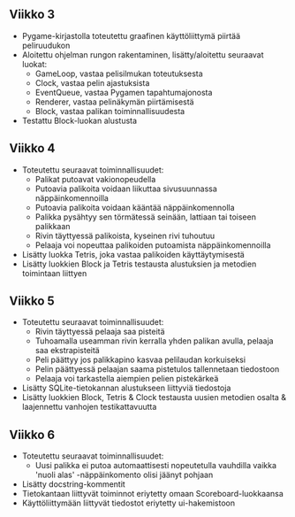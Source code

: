 ## Viikko 3

- Pygame-kirjastolla toteutettu graafinen käyttöliittymä piirtää peliruudukon
- Aloitettu ohjelman rungon rakentaminen, lisätty/aloitettu seuraavat luokat:
    - GameLoop, vastaa pelisilmukan toteutuksesta
    - Clock, vastaa pelin ajastuksista
    - EventQueue, vastaa Pygamen tapahtumajonosta
    - Renderer, vastaa pelinäkymän piirtämisestä
    - Block, vastaa palikan toiminnallisuudesta
- Testattu Block-luokan alustusta

## Viikko 4

- Toteutettu seuraavat toiminnallisuudet:
    - Palikat putoavat vakionopeudella
    - Putoavia palikoita voidaan liikuttaa sivusuunnassa näppäinkomennoilla
    - Putoavia palikoita voidaan kääntää näppäinkomennolla
    - Palikka pysähtyy sen törmätessä seinään, lattiaan tai toiseen palikkaan
    - Rivin täyttyessä palikoista, kyseinen rivi tuhoutuu
    - Pelaaja voi nopeuttaa palikoiden putoamista näppäinkomennoilla
- Lisätty luokka Tetris, joka vastaa palikoiden käyttäytymisestä
- Lisätty luokkien Block ja Tetris testausta alustuksien ja metodien toimintaan liittyen

## Viikko 5

- Toteutettu seuraavat toiminnallisuudet:
    - Rivin täyttyessä pelaaja saa pisteitä
    - Tuhoamalla useamman rivin kerralla yhden palikan avulla, pelaaja saa ekstrapisteitä
    - Peli päättyy jos palikkapino kasvaa pelilaudan korkuiseksi
    - Pelin päättyessä pelaajan saama pistetulos tallennetaan tiedostoon
    - Pelaaja voi tarkastella aiempien pelien pistekärkeä
- Lisätty SQLite-tietokannan alustukseen liittyviä tiedostoja
- Lisätty luokkien Block, Tetris & Clock testausta uusien metodien osalta & laajennettu vanhojen testikattavuutta

## Viikko 6

- Toteutettu seuraavat toiminnallisuudet:
    - Uusi palikka ei putoa automaattisesti nopeutetulla vauhdilla vaikka 'nuoli alas' -näppäinkomento olisi jäänyt pohjaan
- Lisätty docstring-kommentit
- Tietokantaan liittyvät toiminnot eriytetty omaan Scoreboard-luokkaansa
- Käyttöliittymään liittyvät tiedostot eriytetty ui-hakemistoon